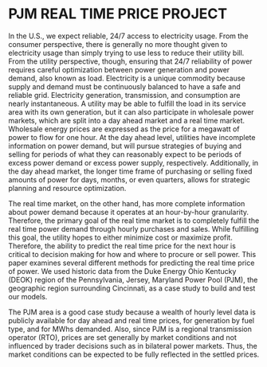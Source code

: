 # PJM REAL TIME PRICE PROJECT

In the U.S., we expect reliable, 24/7 access to electricity usage. From the consumer perspective, there is generally no more thought given to electricity usage than simply trying to use less to reduce their utility bill. From the utility perspective, though, ensuring that 24/7 reliability of power requires careful optimization between power generation and power demand, also known as load. Electricity is a unique commodity because supply and demand must be continuously balanced to have a safe and reliable grid. Electricity generation, transmission, and consumption are nearly instantaneous. A utility may be able to fulfill the load in its service area with its own generation, but it can also participate in wholesale power markets, which are split into a day ahead market and a real time market. Wholesale energy prices are expressed as the price for a megawatt of power to flow for one hour. At the day ahead level, utilities have incomplete information on power demand, but will pursue strategies of buying and selling for periods of what they can reasonably expect to be periods of excess power demand or excess power supply, respectively. Additionally, in the day ahead market, the longer time frame of purchasing or selling fixed amounts of power for days, months, or even quarters, allows for strategic planning and resource optimization. 

The real time market, on the other hand, has more complete information about power demand because it operates at an hour-by-hour granularity. Therefore, the primary goal of the real time market is to completely fulfill the real time power demand through hourly purchases and sales. While fulfilling this goal, the utility hopes to either minimize cost or maximize profit. Therefore, the ability to predict the real time price for the next hour is critical to decision making for how and where to procure or sell power.  This paper examines several different methods for predicting the real time price of power. We used historic data from the Duke Energy Ohio Kentucky (DEOK) region of the Pennsylvania, Jersey, Maryland Power Pool (PJM), the geographic region surrounding Cincinnati, as a case study to build and test our models. 

The PJM area is a good case study because a wealth of hourly level data is publicly available for day ahead and real time prices, for generation by fuel type, and for MWhs demanded. Also, since PJM is a regional transmission operator (RTO), prices are set generally by market conditions and not influenced by trader decisions such as in bilateral power markets. Thus, the market conditions can be expected to be fully reflected in the settled prices. 


